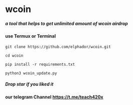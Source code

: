 # wcoin
##### a tool that helps to get unlimited amount of wcoin airdrop
#### use Termux or Terminal  

 ``` 
 git clone https://github.com/elphador/wcoin.git
```
 ``` 
 cd wcoin
```
 ``` 
 pip install -r requirements.txt
```
 ```
 python3 wcoin_update.py
```

##### Drop star if you liked it
#### our telegram Channel https://t.me/teach420x


















